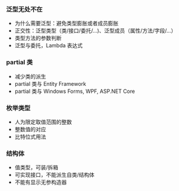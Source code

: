 ### 泛型无处不在

- 为什么需要泛型：避免类型膨胀或者成员膨胀
- 正交性：泛型类型（类/接口/委托/...)、泛型成员（属性/方法/字段/...）
- 类型方法的参数判断
- 泛型与委托，Lambda 表达式

### partial 类

- 减少类的派生
- partial 类与 Entity Framework
- partial 类与 Windows Forms, WPF, ASP.NET Core

### 枚举类型

- 人为限定取值范围的整数
- 整数值的对应
- 比特位式用法

### 结构体

- 值类型，可装/拆箱
- 可实现接口，不能派生自类/结构体
- 不能有显示无参构造器